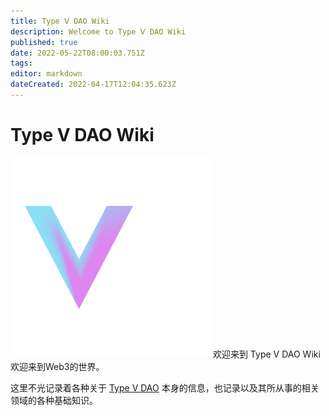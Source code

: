 ```yaml
---
title: Type Ⅴ DAO Wiki
description: Welcome to Type Ⅴ DAO Wiki
published: true
date: 2022-05-22T08:00:03.751Z
tags: 
editor: markdown
dateCreated: 2022-04-17T12:04:35.623Z
---
```


# Type Ⅴ DAO Wiki
![tvdwiki.png](/tvdwiki.png)
欢迎来到 Type Ⅴ DAO Wiki
欢迎来到Web3的世界。

这里不光记录着各种关于 [Type V DAO](TypeVDAO) 本身的信息，也记录以及其所从事的相关领域的各种基础知识。